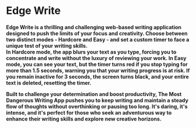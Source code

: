 # Edge Write
<h4>
 Edge Write is a thrilling and challenging web-based writing application designed to push the limits of your focus and creativity. Choose between two distinct modes - Hardcore and Easy - and set a custom timer to face a unique test of your writing skills. 

<br>
In Hardcore mode, the app blurs your text as you type, forcing you to concentrate and write without the luxury of reviewing your work. In Easy mode, you can see your text, but the timer turns red if you stop typing for more than 1.5 seconds, warning you that your writing progress is at risk. If you remain inactive for 3 seconds, the screen turns black, and your entire text is deleted, resetting the timer.

Built to challenge your determination and boost productivity, The Most Dangerous Writing App pushes you to keep writing and maintain a steady flow of thoughts without overthinking or pausing too long. It's daring, it's intense, and it's perfect for those who seek an adventurous way to enhance their writing skills and explore new creative horizons.
